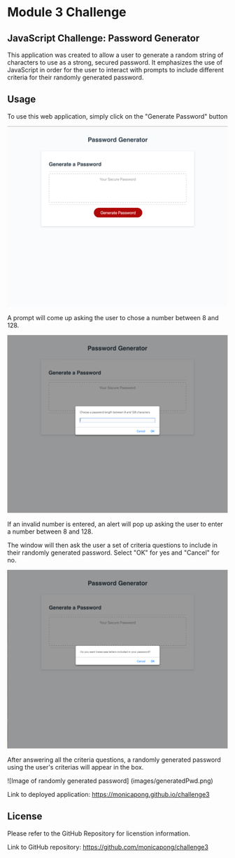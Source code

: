 # Module 3 Challenge

## JavaScript Challenge: Password Generator

This application was created to allow a user to generate a random string of characters to use as a strong, secured password. It emphasizes the use of JavaScript in order for the user to interact with prompts to include different criteria for their randomly generated password.


## Usage

To use this web application, simply click on the "Generate Password" button

![Image of deployed site](images/applicationDeployment.png)

A prompt will come up asking the user to chose a number between 8 and 128.

![Image of length prompt](images/userPrompt.png)

If an invalid number is entered, an alert will pop up asking the user to enter a number between 8 and 128.

The window will then ask the user a set of criteria questions to include in their randomly generated password. Select "OK" for yes and "Cancel" for no.

![Image of criteria prompts](images/userPrompt2.png)

After answering all the criteria questions, a randomly generated password using the user's criterias will appear in the box.

![Image of randomly generated password] (images/generatedPwd.png)

Link to deployed application: https://monicapong.github.io/challenge3

## License

Please refer to the GitHub Repository for licenstion information.

Link to GitHub repository: https://github.com/monicapong/challenge3